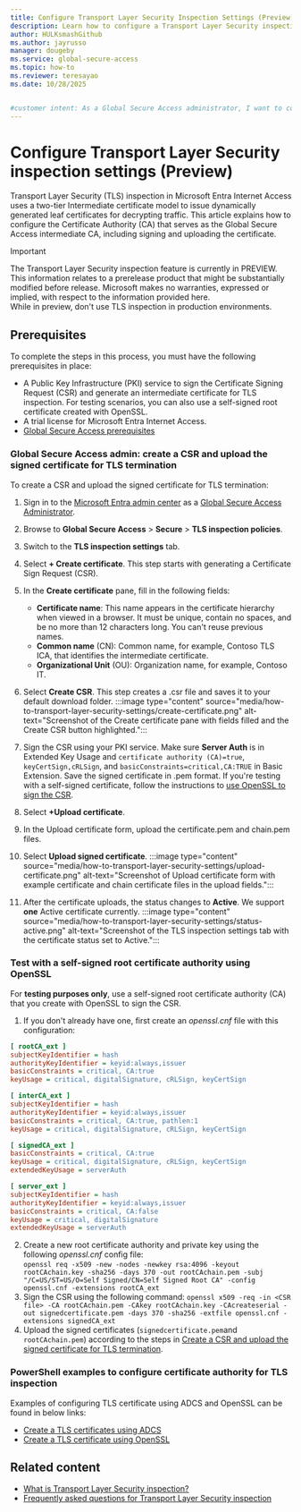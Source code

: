 ```yaml
---
title: Configure Transport Layer Security Inspection Settings (Preview)
description: Learn how to configure a Transport Layer Security inspection certificate authority
author: HULKsmashGithub
ms.author: jayrusso
manager: dougeby
ms.service: global-secure-access
ms.topic: how-to 
ms.reviewer: teresayao
ms.date: 10/28/2025


#customer intent: As a Global Secure Access administrator, I want to configure a context-aware Transport Layer Security inspection policy and assign the policy to users in my organization.   
---
```


# Configure Transport Layer Security inspection settings (Preview)
Transport Layer Security (TLS) inspection in Microsoft Entra Internet Access uses a two-tier Intermediate certificate model to issue dynamically generated leaf certificates for decrypting traffic. This article explains how to configure the Certificate Authority (CA) that serves as the Global Secure Access intermediate CA, including signing and uploading the certificate.

> [!IMPORTANT]
> The Transport Layer Security inspection feature is currently in PREVIEW.   
> This information relates to a prerelease product that might be substantially modified before release. Microsoft makes no warranties, expressed or implied, with respect to the information provided here.   
> While in preview, don't use TLS inspection in production environments.    
 


## Prerequisites   
To complete the steps in this process, you must have the following prerequisites in place:      
- A Public Key Infrastructure (PKI) service to sign the Certificate Signing Request (CSR) and generate an intermediate certificate for TLS inspection. For testing scenarios, you can also use a self-signed root certificate created with OpenSSL.   
- A trial license for Microsoft Entra Internet Access.  
- [Global Secure Access prerequisites](how-to-configure-web-content-filtering.md) 

### Global Secure Access admin: create a CSR and upload the signed certificate for TLS termination
To create a CSR and upload the signed certificate for TLS termination:
1. Sign in to the [Microsoft Entra admin center](https://entra.microsoft.com/) as a [Global Secure Access Administrator](../identity/role-based-access-control/permissions-reference.md#global-secure-access-administrator).
1. Browse to **Global Secure Access** > **Secure** > **TLS inspection policies**.
1. Switch to the **TLS inspection settings** tab.
1. Select **+ Create certificate**. This step starts with generating a Certificate Sign Request (CSR). 
1. In the **Create certificate** pane, fill in the following fields:
   - **Certificate name**: This name appears in the certificate hierarchy when viewed in a browser. It must be unique, contain no spaces, and be no more than 12 characters long. You can't reuse previous names.
   - **Common name** (CN): Common name, for example, Contoso TLS ICA, that identifies the intermediate certificate.
   - **Organizational Unit** (OU): Organization name, for example, Contoso IT.
1. Select **Create CSR**. This step creates a .csr file and saves it to your default download folder.
:::image type="content" source="media/how-to-transport-layer-security-settings/create-certificate.png" alt-text="Screenshot of the Create certificate pane with fields filled and the Create CSR button highlighted.":::   

1. Sign the CSR using your PKI service. Make sure **Server Auth** is in Extended Key Usage and `certificate authority (CA)=true`, `keyCertSign,cRLSign`, and `basicConstraints=critical,CA:TRUE` in Basic Extension. Save the signed certificate in .pem format. If you're testing with a self-signed certificate, follow the instructions to [use OpenSSL to sign the CSR](#test-with-a-self-signed-root-certificate-authority-using-openssl). 
   
1. Select **+Upload certificate**.
1. In the Upload certificate form, upload the certificate.pem and chain.pem files.
1. Select **Upload signed certificate**.
:::image type="content" source="media/how-to-transport-layer-security-settings/upload-certificate.png" alt-text="Screenshot of Upload certificate form with example certificate and chain certificate files in the upload fields."::: 

1. After the certificate uploads, the status changes to **Active**.  We support **one** Active certificate currently.
:::image type="content" source="media/how-to-transport-layer-security-settings/status-active.png" alt-text="Screenshot of the TLS inspection settings tab with the certificate status set to Active.":::   


### Test with a self-signed root certificate authority using OpenSSL
For **testing purposes only**, use a self-signed root certificate authority (CA) that you create with OpenSSL to sign the CSR. 
1. If you don't already have one, first create an *openssl.cnf* file with this configuration:
```ini
[ rootCA_ext ]
subjectKeyIdentifier = hash
authorityKeyIdentifier = keyid:always,issuer
basicConstraints = critical, CA:true
keyUsage = critical, digitalSignature, cRLSign, keyCertSign

[ interCA_ext ]
subjectKeyIdentifier = hash
authorityKeyIdentifier = keyid:always,issuer
basicConstraints = critical, CA:true, pathlen:1
keyUsage = critical, digitalSignature, cRLSign, keyCertSign

[ signedCA_ext ]
basicConstraints = critical, CA:true
keyUsage = critical, digitalSignature, cRLSign, keyCertSign
extendedKeyUsage = serverAuth

[ server_ext ]
subjectKeyIdentifier = hash
authorityKeyIdentifier = keyid:always,issuer
basicConstraints = critical, CA:false
keyUsage = critical, digitalSignature
extendedKeyUsage = serverAuth
```

2. Create a new root certificate authority and private key using the following *openssl.cnf* config file:   
```openssl req -x509 -new -nodes -newkey rsa:4096 -keyout rootCAchain.key -sha256 -days 370 -out rootCAchain.pem -subj "/C=US/ST=US/O=Self Signed/CN=Self Signed Root CA" -config openssl.cnf -extensions rootCA_ext```
1. Sign the CSR using the following command:
 ```openssl x509 -req -in <CSR file> -CA rootCAchain.pem -CAkey rootCAchain.key -CAcreateserial -out signedcertificate.pem -days 370 -sha256 -extfile openssl.cnf -extensions signedCA_ext```
1. Upload the signed certificates (```signedcertificate.pem```and ```rootCAchain.pem```) according to the steps in [Create a CSR and upload the signed certificate for TLS termination](#global-secure-access-admin-create-a-csr-and-upload-the-signed-certificate-for-tls-termination).

### PowerShell examples to configure certificate authority for TLS inspection
Examples of configuring TLS certificate using ADCS and OpenSSL can be found in below links: 
* [Create a TLS certificates using ADCS](scripts/powershell-active-directory-certificate-service.md)
* [Create a TLS certificate using OpenSSL](scripts/powershell-open-secure-sockets-layer.md) 

## Related content
* [What is Transport Layer Security inspection?](concept-transport-layer-security.md)
* [Frequently asked questions for Transport Layer Security inspection](faq-transport-layer-security.yml)
